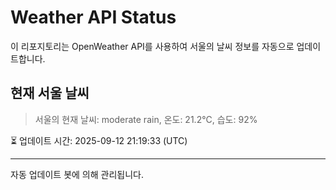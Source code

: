 
# Weather API Status

이 리포지토리는 OpenWeather API를 사용하여 서울의 날씨 정보를 자동으로 업데이트합니다.

## 현재 서울 날씨
> 서울의 현재 날씨: moderate rain, 온도: 21.2°C, 습도: 92%

⏳ 업데이트 시간: 2025-09-12 21:19:33 (UTC)

---
자동 업데이트 봇에 의해 관리됩니다.
